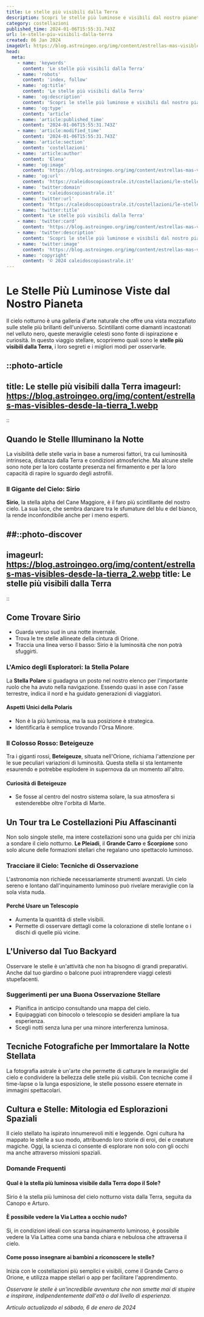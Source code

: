 ```yaml
---
title: Le stelle più visibili dalla Terra
description: Scopri le stelle più luminose e visibili dal nostro pianeta con la nostra guida alle meraviglie celesti.
category: costellazioni
published_time: 2024-01-06T15:55:31.743Z
url: le-stelle-piu-visibili-dalla-terra
created: 06 Jan 2024
imageUrl: https://blog.astroingeo.org/img/content/estrellas-mas-visibles-desde-la-tierra_1.webp
head:
  meta:
    - name: 'keywords'
      content: 'Le stelle più visibili dalla Terra'
    - name: 'robots'
      content: 'index, follow'
    - name: 'og:title'
      content: 'Le stelle più visibili dalla Terra'
    - name: 'og:description'
      content: 'Scopri le stelle più luminose e visibili dal nostro pianeta con la nostra guida alle meraviglie celesti.'
    - name: 'og:type'
      content: 'article'
    - name: 'article:published_time'
      content: '2024-01-06T15:55:31.743Z'
    - name: 'article:modified_time'
      content: '2024-01-06T15:55:31.743Z'
    - name: 'article:section'
      content: 'costellazioni'
    - name: 'article:author'
      content: 'Elena'
    - name: 'og:image'
      content: 'https://blog.astroingeo.org/img/content/estrellas-mas-visibles-desde-la-tierra_1.webp'
    - name: 'og:url'
      content: 'https://caleidoscopioastrale.it/costellazioni/le-stelle-piu-visibili-dalla-terra'
    - name: 'twitter:domain'
      content: 'caleidoscopioastrale.it'
    - name: 'twitter:url'
      content: 'https://caleidoscopioastrale.it/costellazioni/le-stelle-piu-visibili-dalla-terra'
    - name: 'twitter:title'
      content: 'Le stelle più visibili dalla Terra'
    - name: 'twitter:card'
      content: 'https://blog.astroingeo.org/img/content/estrellas-mas-visibles-desde-la-tierra_1.webp'
    - name: 'twitter:description'
      content: 'Scopri le stelle più luminose e visibili dal nostro pianeta con la nostra guida alle meraviglie celesti.'
    - name: 'twitter:image'
      content: 'https://blog.astroingeo.org/img/content/estrellas-mas-visibles-desde-la-tierra_1.webp'
    - name: 'copyright'
      content: '© 2024 caleidoscopioastrale.it'
---
```

# Le Stelle Più Luminose Viste dal Nostro Pianeta

Il cielo notturno è una galleria d'arte naturale che offre una vista mozzafiato sulle stelle più brillanti dell'universo. Scintillanti come diamanti incastonati nel velluto nero, queste meraviglie celesti sono fonte di ispirazione e curiosità. In questo viaggio stellare, scopriremo quali sono le **stelle più visibili dalla Terra**, i loro segreti e i migliori modi per osservarle.

::photo-article
---
title: Le stelle più visibili dalla Terra
imageurl: https://blog.astroingeo.org/img/content/estrellas-mas-visibles-desde-la-tierra_1.webp
---
::

## Quando le Stelle Illuminano la Notte

La visibilità delle stelle varia in base a numerosi fattori, tra cui luminosità intrinseca, distanza dalla Terra e condizioni atmosferiche. Ma alcune stelle sono note per la loro costante presenza nel firmamento e per la loro capacità di rapire lo sguardo degli astrofili.

### Il Gigante del Cielo: Sirio

**Sirio**, la stella alpha del Cane Maggiore, è il faro più scintillante del nostro cielo. La sua luce, che sembra danzare tra le sfumature del blu e del bianco, la rende inconfondibile anche per i meno esperti.

##::photo-discover
---
imageurl: https://blog.astroingeo.org/img/content/estrellas-mas-visibles-desde-la-tierra_2.webp
title: Le stelle più visibili dalla Terra
---
::

## Come Trovare Sirio
- Guarda verso sud in una notte invernale.
- Trova le tre stelle allineate della cintura di Orione.
- Traccia una linea verso il basso: Sirio è la luminosità che non potrà sfuggirti.

### L'Amico degli Esploratori: la Stella Polare

La **Stella Polare** si guadagna un posto nel nostro elenco per l'importante ruolo che ha avuto nella navigazione. Essendo quasi in asse con l'asse terrestre, indica il nord e ha guidato generazioni di viaggiatori.

#### Aspetti Unici della Polaris
- Non è la più luminosa, ma la sua posizione è strategica.
- Identificarla è semplice trovando l'Orsa Minore.

### Il Colosso Rosso: Beteigeuze

Tra i giganti rossi, **Beteigeuze**, situata nell'Orione, richiama l'attenzione per le sue peculiari variazioni di luminosità. Questa stella si sta lentamente esaurendo e potrebbe esplodere in supernova da un momento all'altro.

#### Curiosità di Beteigeuze
- Se fosse al centro del nostro sistema solare, la sua atmosfera si estenderebbe oltre l'orbita di Marte.

## Un Tour tra Le Costellazioni Piu Affascinanti

Non solo singole stelle, ma intere costellazioni sono una guida per chi inizia a sondare il cielo notturno. **Le Pleiadi**, il **Grande Carro** e **Scorpione** sono solo alcune delle formazioni stellari che regalano uno spettacolo luminoso.

### Tracciare il Cielo: Tecniche di Osservazione

L'astronomia non richiede necessariamente strumenti avanzati. Un cielo sereno e lontano dall'inquinamento luminoso può rivelare meraviglie con la sola vista nuda.

#### Perché Usare un Telescopio
- Aumenta la quantità di stelle visibili.
- Permette di osservare dettagli come la colorazione di stelle lontane o i dischi di quelle più vicine.

## L'Universo dal Tuo Backyard

Osservare le stelle è un'attività che non ha bisogno di grandi preparativi. Anche dal tuo giardino o balcone puoi intraprendere viaggi celesti stupefacenti.

### Suggerimenti per una Buona Osservazione Stellare
- Pianifica in anticipo consultando una mappa del cielo.
- Equipaggiati con binocolo o telescopio se desideri ampliare la tua esperienza.
- Scegli notti senza luna per una minore interferenza luminosa.

## Tecniche Fotografiche per Immortalare la Notte Stellata

La fotografia astrale è un'arte che permette di catturare le meraviglie del cielo e condividere la bellezza delle stelle più visibili. Con tecniche come il time-lapse o la lunga esposizione, le stelle possono essere eternate in immagini spettacolari.

## Cultura e Stelle: Mitologia ed Esplorazioni Spaziali

Il cielo stellato ha ispirato innumerevoli miti e leggende. Ogni cultura ha mappato le stelle a suo modo, attribuendo loro storie di eroi, dei e creature magiche. Oggi, la scienza ci consente di esplorare non solo con gli occhi ma anche attraverso missioni spaziali.

### Domande Frequenti

#### Qual è la stella più luminosa visibile dalla Terra dopo il Sole?
Sirio è la stella più luminosa del cielo notturno vista dalla Terra, seguita da Canopo e Arturo.

#### È possibile vedere la Via Lattea a occhio nudo?
Sì, in condizioni ideali con scarsa inquinamento luminoso, è possibile vedere la Via Lattea come una banda chiara e nebulosa che attraversa il cielo.

#### Come posso insegnare ai bambini a riconoscere le stelle?
Inizia con le costellazioni più semplici e visibili, come il Grande Carro o Orione, e utilizza mappe stellari o app per facilitare l'apprendimento.

_Osservare le stelle è un'incredibile avventura che non smette mai di stupire e inspirare, indipendentemente dall'età o dal livello di esperienza._

_Artículo actualizado el sábado, 6 de enero de 2024_